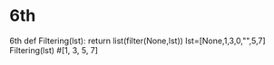 # 6th
6th
def Filtering(lst):
    return list(filter(None,lst))
lst=[None,1,3,0,"",5,7]
Filtering(lst) #[1, 3, 5, 7]
